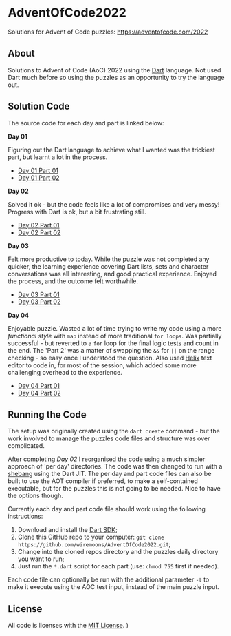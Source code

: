 # AdventOfCode2022

Solutions for Advent of Code puzzles: https://adventofcode.com/2022

## About

Solutions to Advent of Code (AoC) 2022 using the [Dart](https://dart.dev/)
language. Not used Dart much before so using the puzzles as an opportunity to
try the language out.

## Solution Code

The source code for each day and part is linked below:

**Day 01**

Figuring out the Dart language to achieve what I wanted was the trickiest part,
but learnt a lot in the process.

- [Day 01 Part 01](./day01/day_01_part_01.dart)
- [Day 01 Part 02](./day01/day_01_part_02.dart)

**Day 02**

Solved it ok - but the code feels like a lot of compromises and very messy!
Progress with Dart is ok, but a bit frustrating still.

- [Day 02 Part 01](./day02/day_02_part_01.dart)
- [Day 02 Part 02](./day02/day_02_part_02.dart)

**Day 03**

Felt more productive to today. While the puzzle was not completed any quicker,
the learning experience covering Dart lists, sets and character conversations
was all interesting, and good practical experience. Enjoyed the process, and the
outcome felt worthwhile.

- [Day 03 Part 01](./day03/day_03_part_01.dart)
- [Day 03 Part 02](./day03/day_03_part_02.dart)

**Day 04**

Enjoyable puzzle. Wasted a lot of time trying to write my code using a more
_functional style_ with `map` instead of more traditional `for loops`. Was
partially successful - but reverted to a `for` loop for the final logic tests
and count in the end. The 'Part 2' was a matter of swapping the `&&` for `||` on
the range checking - so easy once I understood the question. Also used
[Helix](https://helix-editor.com) text editor to code in, for most of the
session, which added some more challenging overhead to the experience.

- [Day 04 Part 01](./day04/day_04_part_01.dart)
- [Day 04 Part 02](./day04/day_04_part_02.dart)

## Running the Code

The setup was originally created using the `dart create` command - but the work
involved to manage the puzzles code files and structure was over complicated.

After completing _Day 02_ I reorganised the code using a much simpler approach
of 'per day' directories. The code was then changed to run with a
[shebang](https://stackoverflow.com/a/22583962/13106309) using the Dart JIT. The
per day and part code files can also be built to use the AOT compiler if
preferred, to make a self-contained executable, but for the puzzles this is not
going to be needed. Nice to have the options though.

Currently each day and part code file should work using the following
instructions:

1. Download and install the [Dart SDK](https://dart.dev/get-dart);
2. Clone this GitHub repo to your computer:
   `git clone https://github.com/wiremoons/AdventOfCode2022.git`;
3. Change into the cloned repos directory and the puzzles daily directory you
   want to run;
4. Just run the `*.dart` script for each part (use: `chmod 755` first if
   needed).

Each code file can optionally be run with the additional parameter `-t` to make
it execute using the AOC test input, instead of the main puzzle input.

## License

All code is licenses with the [MIT License](./LICENSE). )
